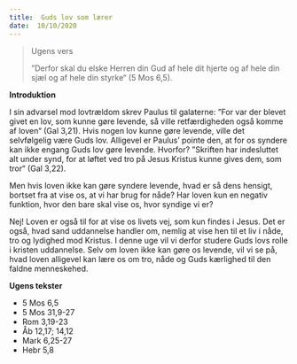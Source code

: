```yaml
---
title:  Guds lov som lærer
date:  10/10/2020
---
```


> <p>Ugens vers</p>
> ”Derfor skal du elske Herren din Gud af hele dit hjerte og af hele din sjæl og af hele din styrke“ (5 Mos 6,5).

**Introduktion**

I sin advarsel mod lovtrældom skrev Paulus til galaterne: ”For var der blevet givet en lov, som kunne gøre levende, så ville retfærdigheden også komme af loven“ (Gal 3,21). Hvis nogen lov kunne gøre levende, ville det selvfølgelig være Guds lov. Alligevel er Paulus’ pointe den, at for os syndere kan ikke engang Guds lov gøre levende. Hvorfor? ”Skriften har indesluttet alt under synd, for at løftet ved tro på Jesus Kristus kunne gives dem, som tror“ (Gal 3,22).

Men hvis loven ikke kan gøre syndere levende, hvad er så dens hensigt, bortset fra at vise os, at vi har brug for nåde? Har loven kun en negativ funktion, hvor den bare skal vise os, hvor syndige vi er?

Nej! Loven er også til for at vise os livets vej, som kun findes i Jesus. Det er også, hvad sand uddannelse handler om, nemlig at vise hen til et liv i nåde, tro og lydighed mod Kristus. I denne uge vil vi derfor studere Guds lovs rolle i kristen uddannelse. Selv om loven ikke kan gøre os levende, vil vi se på, hvad loven alligevel kan lære os om tro, nåde og Guds kærlighed til den faldne menneskehed.

**Ugens tekster**

- 5 Mos 6,5
- 5 Mos 31,9-27
- Rom 3,19-23
- Åb 12,17; 14,12
- Mark 6,25-27
- Hebr 5,8